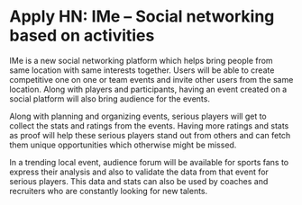 # Apply HN: IMe – Social networking based on activities

IMe is a new social networking platform which helps bring people from same location with same interests together. Users will be able to create competitive one on one or team events and invite other users from the same location. Along with players and participants, having an event created on a social platform will also bring audience for the events.<p>Along with planning and organizing events, serious players will get to collect the stats and ratings from the events. Having more ratings and stats as proof will help these serious players stand out from others and can fetch them unique opportunities which otherwise might be missed.<p>In a trending local event, audience forum will be available for sports fans to express their analysis and also to validate the data from that event for serious players. This data and stats can also be used by coaches and recruiters who are constantly looking for new talents.
